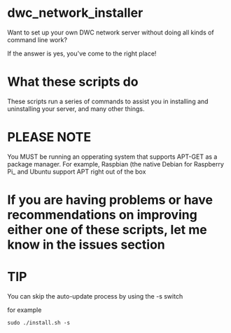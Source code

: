 # dwc_network_installer

Want to set up your own DWC network server without doing all kinds of command line work?

If the answer is yes, you've come to the right place!

# What these scripts do

These scripts run a series of commands to assist you in installing and uninstalling your server, and many other things.


# PLEASE NOTE

You MUST be running an opperating system that supports APT-GET as a package manager. For example, Raspbian (the native Debian for Raspberry Pi_ and Ubuntu support APT right out of the box


# If you are having problems or have recommendations on improving either one of these scripts, let me know in the issues section

# TIP

You can skip the auto-update process by using the -s switch

for example

    sudo ./install.sh -s
